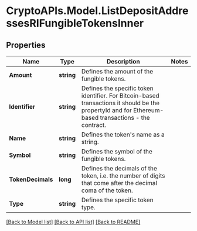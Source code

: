 # CryptoAPIs.Model.ListDepositAddressesRIFungibleTokensInner

## Properties

Name | Type | Description | Notes
------------ | ------------- | ------------- | -------------
**Amount** | **string** | Defines the amount of the fungible tokens. | 
**Identifier** | **string** | Defines the specific token identifier. For Bitcoin-based transactions it should be the propertyId and for Ethereum-based transactions - the contract. | 
**Name** | **string** | Defines the token&#39;s name as a string. | 
**Symbol** | **string** | Defines the symbol of the fungible tokens. | 
**TokenDecimals** | **long** | Defines the decimals of the token, i.e. the number of digits that come after the decimal coma of the token. | 
**Type** | **string** | Defines the specific token type. | 

[[Back to Model list]](../README.md#documentation-for-models) [[Back to API list]](../README.md#documentation-for-api-endpoints) [[Back to README]](../README.md)

